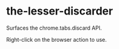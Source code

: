 # the-lesser-discarder

Surfaces the chrome.tabs.discard API.

Right-click on the browser action to use.
